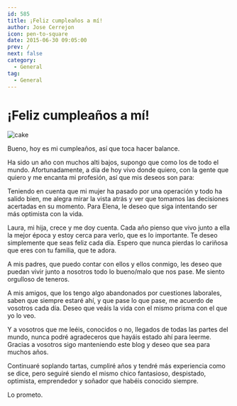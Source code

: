 ```yaml
---
id: 585
title: ¡Feliz cumpleaños a mí!
author: Jose Cerrejon
icon: pen-to-square
date: 2015-06-30 09:05:00
prev: /
next: false
category:
  - General
tag:
  - General
---
```


# ¡Feliz cumpleaños a mí!

![cake](/images/cake_for_jose.jpg)

Bueno, hoy es mi cumpleaños, así que toca hacer balance.

Ha sido un año con muchos alti bajos, supongo que como los de todo el mundo. Afortunadamente, a día de hoy vivo donde quiero, con la gente que quiero y me encanta mi profesión, así que mis deseos son para:

Teniendo en cuenta que mi mujer ha pasado por una operación y todo ha salido bien, me alegra mirar la vista atrás y ver que tomamos las decisiones acertadas en su momento. Para Elena, le deseo que siga intentando ser más optimista con la vida.

Laura, mi hija, crece y me doy cuenta. Cada año pienso que vivo junto a ella la mejor época y estoy cerca para verlo, que es lo importante. Te deseo simplemente que seas feliz cada día. Espero que nunca pierdas lo cariñosa que eres con tu familia, que te adora.

A mis padres, que puedo contar con ellos y ellos conmigo, les deseo que puedan vivir junto a nosotros todo lo bueno/malo que nos pase. Me siento orgulloso de teneros.

A mis amigos, que los tengo algo abandonados por cuestiones laborales, saben que siempre estaré ahí, y que pase lo que pase, me acuerdo de vosotros cada día. Deseo que veáis la vida con el mismo prisma con el que yo lo veo.

Y a vosotros que me leéis, conocidos o no, llegados de todas las partes del mundo, nunca podré agradeceros que hayáis estado ahí para leerme. Gracias a  vosotros sigo manteniendo este blog y deseo que sea para muchos años.

Continuaré soplando tartas, cumpliré años y tendré más experiencia como se dice, pero seguiré siendo el mismo chico fantasioso, despistado, optimista, emprendedor y soñador que habéis conocido siempre.

Lo prometo.